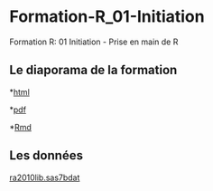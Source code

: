 # Formation-R_01-Initiation
Formation R: 01 Initiation - Prise en main de R

## Le diaporama de la formation
*[html](https://remidumas.github.io/Formation-R_01-Initiation/Diaporama/initiation_et_prise_en_main.html)

*[pdf](https://remidumas.github.io/Formation-R_01-Initiation/Diaporama/initiation_et_prise_en_main.pdf)

*[Rmd](https://remidumas.github.io/Formation-R_01-Initiation/Diaporama/initiation_et_prise_en_main.Rmd)

## Les données
[ra2010lib.sas7bdat](https://remidumas.github.io/Formation-R_01-Initiation/Data_nonR/ra2010lib.sas7bdat)